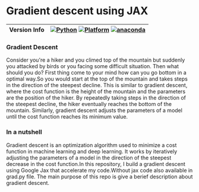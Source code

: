 
# Gradient descent using JAX 
| Version Info | [![Python](https://img.shields.io/badge/python-v3.9.0-green)](https://www.python.org/downloads/release/python-3900/) [![Platform](https://img.shields.io/badge/Platforms-Ubuntu%2022.04.4%20LTS%2C%20win--64-orange)](https://releases.ubuntu.com/22.04/) [![anaconda](https://img.shields.io/badge/anaconda-v22.9.0-blue)](https://anaconda.org/anaconda/plotly/files?version=22.9.0) |
| ------------ | --------------------------------------------------------------------------------------------------------------------------------------------------------------------------------------------------------------------------------------------------------------------------------------------------------------------------------------------------------------------------------------- |





###  Gradient Descent 


Consider you're a hiker and you climed top of the mountain but suddenly you attacked by birds or you facing some difficult situation. Then what should you do? First thing come to your mind how can you go bottom in a optimal way.So you would  start at the top of the mountain and takes steps in the direction of the steepest decline. This is similar to gradient descent, where the cost function is the height of the mountain and the parameters are the position of the hiker. By repeatedly taking steps in the direction of the steepest decline, the hiker eventually reaches the bottom of the mountain. Similarly, gradient descent adjusts the parameters of a model until the cost function reaches its minimum value. 

### In a nutshell
Gradient descent is an optimization algorithm used to minimize a cost function in machine learning and deep learning. It works by iteratively adjusting the parameters of a model in the direction of the steepest decrease in the cost function.In this repository, I build a gradient descent using Google Jax that accelerate my code.Without jax code also available in grad.py file. The main purpose of this repo is give a berief description about gradient descent.
